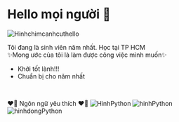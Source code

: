 # Hello mọi người 👋
<img src="https://camo.githubusercontent.com/46f980ec8118081ae0adfd3a4de318963ea24ded2e5d5a292efe81d7d3242cef/68747470733a2f2f692e696d6775722e636f6d2f5363704f6f33492e676966" alt="Hinhchimcanhcuthello">

Tôi đang là sinh viên năm nhất. Học tại TP HCM<br>
✨Mong ước của tôi là làm được công việc mình muốn✨
- Khởi tốt lành!!!
- Chuẩn bị cho năm nhất
<br>

❤️‍🔥 Ngôn ngữ yêu thích ❤️‍🔥 
<img src="https://www.activestate.com/wp-content/uploads/2021/12/python-coding-mistakes.jpg" alt="HinhPython">
![hinhPython](https://techvccloud.mediacdn.vn/280518386289090560/2022/5/18/zymmowya-16528506457861135515934-0-18-629-1138-crop-1652851895426110970813.png)
![hinhdongPython](https://media0.giphy.com/media/coxQHKASG60HrHtvkt/giphy.gif?cid=ecf05e47r2klvhzkktu320bd61r3tlevnaeoc5xdgd0wze1e&ep=v1_gifs_search&rid=giphy.gif&ct=g)

<!--
**toanngo0x005A/toanngo0x005A** is a ✨ _special_ ✨ repository because its `README.md` (this file) appears on your GitHub profile.

Here are some ideas to get you started:

- 🔭 I’m currently working on Home
- 🌱 I’m currently learning KythuatCaoThang College
- 👯 I’m looking to collaborate on ...
- 🤔 I’m looking for help with ...
- 💬 Ask me about ...
- 📫 How to reach me: ...
- 😄 Pronouns: ...
- ⚡ Fun fact: ...

-->
